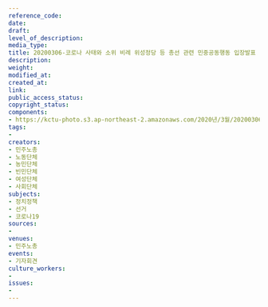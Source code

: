 ```yaml
---
reference_code: 
date: 
draft: 
level_of_description: 
media_type: 
title: 20200306-코로나 사태와 소위 비례 위성정당 등 총선 관련 민중공동행동 입장발표 기자회견
description: 
weight: 
modified_at: 
created_at: 
link: 
public_access_status: 
copyright_status: 
components:
- https://kctu-photo.s3.ap-northeast-2.amazonaws.com/2020년/3월/20200306-코로나+사태와+소위+비례+위성정당+등+총선+관련+민중공동행동+입장발표+기자회견/_CTU2529.jpg
tags:
- 
creators:
- 민주노총
- 노동단체
- 농민단체
- 빈민단체
- 여성단체
- 사회단체
subjects:
- 정치정책
- 선거
- 코로나19
sources:
- 
venues:
- 민주노총
events:
- 기자회견
culture_workers:
- 
issues:
- 
---
```


